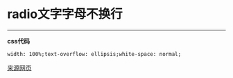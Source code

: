 # radio文字字母不换行
----
**css代码**

```
width: 100%;text-overflow: ellipsis;white-space: normal;
```
[来源网页](https://segmentfault.com/q/1010000017830718 "换行")        

